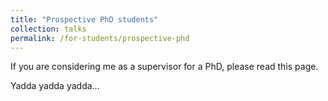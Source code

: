 ```yaml
---
title: "Prospective PhD students"
collection: talks
permalink: /for-students/prospective-phd
---
```


If you are considering me as a supervisor for a PhD, please read this page.

Yadda yadda yadda...
